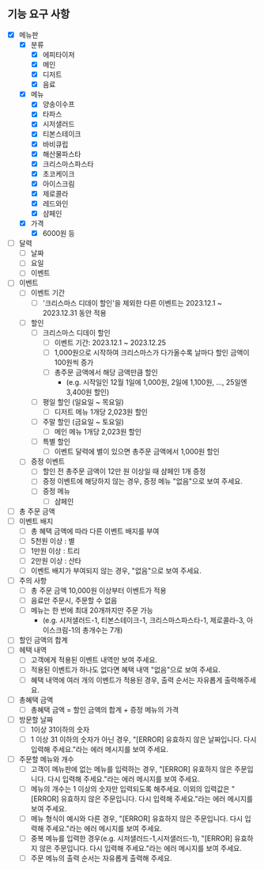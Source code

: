 ## 기능 요구 사항

- [x] 메뉴판
  - [x] 분류
    - [x] 에피타이저
    - [x] 메인
    - [x] 디저트
    - [x] 음료
  - [x] 메뉴
    - [x] 양송이수프
    - [x] 타파스
    - [x] 시저샐러드
    - [x] 티본스테이크
    - [x] 바비큐립
    - [x] 해산물파스타
    - [x] 크리스마스파스타
    - [x] 초코케이크
    - [x] 아이스크림
    - [x] 제로콜라
    - [x] 레드와인
    - [x] 샴페인
  - [x] 가격
    - [x] 6000원 등
- [ ] 달력
  - [ ] 날짜
  - [ ] 요일
  - [ ] 이벤트
- [ ] 이벤트
  - [ ] 이벤트 기간
    - [ ] '크리스마스 디데이 할인'을 제외한 다른 이벤트는 2023.12.1 ~ 2023.12.31 동안 적용
  - [ ] 할인
    - [ ] 크리스마스 디데이 할인
      - [ ] 이벤트 기간: 2023.12.1 ~ 2023.12.25
      - [ ] 1,000원으로 시작하여 크리스마스가 다가올수록 날마다 할인 금액이 100원씩 증가
      - [ ] 총주문 금액에서 해당 금액만큼 할인
        - (e.g. 시작일인 12월 1일에 1,000원, 2일에 1,100원, ..., 25일엔 3,400원 할인)
    - [ ] 평일 할인 (일요일 ~ 목요일)
      - [ ] 디저트 메뉴 1개당 2,023원 할인
    - [ ] 주말 할인 (금요일 ~ 토요일)
      - [ ] 메인 메뉴 1개당 2,023원 할인
    - [ ] 특별 할인
      - [ ] 이벤트 달력에 별이 있으면 총주문 금액에서 1,000원 할인
  - [ ] 증정 이벤트
    - [ ] 할인 전 총주문 금액이 12만 원 이상일 때 샴페인 1개 증정
    - [ ] 증정 이벤트에 해당하지 않는 경우, 증정 메뉴 "없음"으로 보여 주세요.
    - [ ] 증정 메뉴
      - [ ] 샴페인
- [ ] 총 주문 금액
- [ ] 이벤트 배지
  - [ ] 총 혜택 금액에 따라 다른 이벤트 배지를 부여
  - [ ] 5천원 이상 : 별
  - [ ] 1만원 이상 : 트리
  - [ ] 2만원 이상 : 산타
  - [ ] 이벤트 배지가 부여되지 않는 경우, "없음"으로 보여 주세요.
- [ ] 주의 사항
  - [ ] 총 주문 금액 10,000원 이상부터 이벤트가 적용
  - [ ] 음료만 주문시, 주문할 수 없음
  - [ ] 메뉴는 한 번에 최대 20개까지만 주문 가능
    - (e.g. 시저샐러드-1, 티본스테이크-1, 크리스마스파스타-1, 제로콜라-3, 아이스크림-1의 총개수는 7개)
- [ ] 할인 금액의 합계
- [ ] 헤택 내역
  - [ ] 고객에게 적용된 이벤트 내역만 보여 주세요.
  - [ ] 적용된 이벤트가 하나도 없다면 혜택 내역 "없음"으로 보여 주세요.
  - [ ] 혜택 내역에 여러 개의 이벤트가 적용된 경우, 출력 순서는 자유롭게 출력해주세요.
- [ ] 총혜택 금액
  - [ ] 총혜택 금액 = 할인 금액의 합계 + 증정 메뉴의 가격
- [ ] 방문할 날짜
  - [ ] 1이상 31이하의 숫자
  - [ ] 1 이상 31 이하의 숫자가 아닌 경우, "[ERROR] 유효하지 않은 날짜입니다. 다시 입력해 주세요."라는 에러 메시지를 보여 주세요.
- [ ] 주문할 메뉴와 개수
  - [ ] 고객이 메뉴판에 없는 메뉴를 입력하는 경우, "[ERROR] 유효하지 않은 주문입니다. 다시 입력해 주세요."라는 에러 메시지를 보여 주세요.
  - [ ] 메뉴의 개수는 1 이상의 숫자만 입력되도록 해주세요. 이외의 입력값은 "[ERROR] 유효하지 않은 주문입니다. 다시 입력해 주세요."라는 에러 메시지를 보여 주세요.
  - [ ] 메뉴 형식이 예시와 다른 경우, "[ERROR] 유효하지 않은 주문입니다. 다시 입력해 주세요."라는 에러 메시지를 보여 주세요.
  - [ ] 중복 메뉴를 입력한 경우(e.g. 시저샐러드-1,시저샐러드-1), "[ERROR] 유효하지 않은 주문입니다. 다시 입력해 주세요."라는 에러 메시지를 보여 주세요.
  - [ ] 주문 메뉴의 출력 순서는 자유롭게 출력해 주세요.

